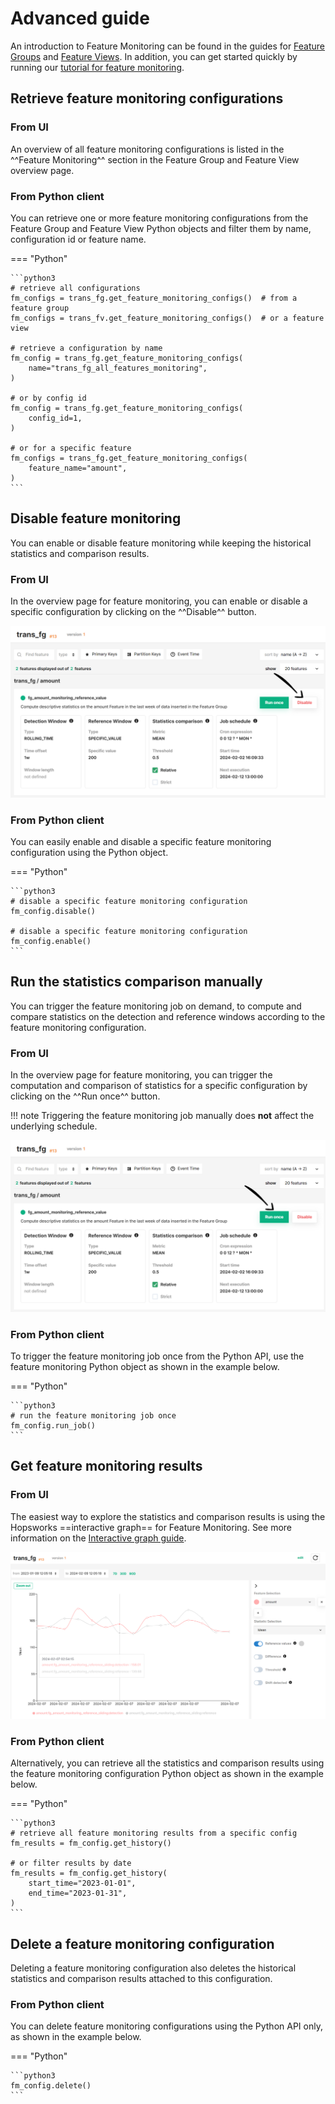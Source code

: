 # Advanced guide

An introduction to Feature Monitoring can be found in the guides for [Feature Groups](../feature_group/feature_monitoring.md) and [Feature Views](../feature_view/feature_monitoring.md). In addition, you can get started quickly by running our [tutorial for feature monitoring](https://github.com/logicalclocks/hopsworks-tutorials/blob/master/integrations/feature-monitoring/feature-monitoring.ipynb).

## Retrieve feature monitoring configurations

### From UI

An overview of all feature monitoring configurations is listed in the ^^Feature Monitoring^^ section in the Feature Group and Feature View overview page. 

### From Python client

You can retrieve one or more feature monitoring configurations from the Feature Group and Feature View Python objects and filter them by name, configuration id or feature name. 

=== "Python"

    ```python3
    # retrieve all configurations
    fm_configs = trans_fg.get_feature_monitoring_configs()  # from a feature group
    fm_configs = trans_fv.get_feature_monitoring_configs()  # or a feature view

    # retrieve a configuration by name
    fm_config = trans_fg.get_feature_monitoring_configs(
        name="trans_fg_all_features_monitoring",
    )

    # or by config id
    fm_config = trans_fg.get_feature_monitoring_configs(
        config_id=1,
    )

    # or for a specific feature
    fm_configs = trans_fg.get_feature_monitoring_configs(
        feature_name="amount",
    )
    ```

## Disable feature monitoring

You can enable or disable feature monitoring while keeping the historical statistics and comparison results.

### From UI

In the overview page for feature monitoring, you can enable or disable a specific configuration by clicking on the ^^Disable^^ button.

![Disable button in a feature monitoring configuration](../../../assets/images/guides/fs/feature_monitoring/fm-config-disable-arrow.png)

### From Python client

You can easily enable and disable a specific feature monitoring configuration using the Python object.

=== "Python"

    ```python3
    # disable a specific feature monitoring configuration
    fm_config.disable()

    # disable a specific feature monitoring configuration
    fm_config.enable()
    ```

## Run the statistics comparison manually

You can trigger the feature monitoring job on demand, to compute and compare statistics on the detection and reference windows according to the feature monitoring configuration.

### From UI

In the overview page for feature monitoring, you can trigger the computation and comparison of statistics for a specific configuration by clicking on the ^^Run once^^ button.

!!! note
    Triggering the feature monitoring job manually does **not** affect the underlying schedule.

![Run once button in a feature monitoring configuration](../../../assets/images/guides/fs/feature_monitoring/fm-config-run-once-arrow.png)

### From Python client

To trigger the feature monitoring job once from the Python API, use the feature monitoring Python object as shown in the example below.

=== "Python"

    ```python3
    # run the feature monitoring job once
    fm_config.run_job()
    ```

## Get feature monitoring results

### From UI

The easiest way to explore the statistics and comparison results is using the Hopsworks ==interactive graph== for Feature Monitoring. See more information on the [Interactive graph guide](interactive_graph.md).

![Visualize statistics on a time series](../../../assets/images/guides/fs/feature_monitoring/fm-reference-plot.png)

### From Python client

Alternatively, you can retrieve all the statistics and comparison results using the feature monitoring configuration Python object as shown in the example below.

=== "Python"

    ```python3
    # retrieve all feature monitoring results from a specific config
    fm_results = fm_config.get_history()

    # or filter results by date
    fm_results = fm_config.get_history(
        start_time="2023-01-01",
        end_time="2023-01-31",
    )
    ```

## Delete a feature monitoring configuration

Deleting a feature monitoring configuration also deletes the historical statistics and comparison results attached to this configuration.

### From Python client

You can delete feature monitoring configurations using the Python API only, as shown in the example below.

=== "Python"

    ```python3
    fm_config.delete()
    ```
